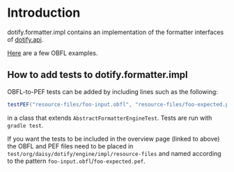 # Introduction #
dotify.formatter.impl contains an implementation of the formatter interfaces of [dotify.api](https://github.com/joeha480/dotify/tree/master/dotify.api).

[Here](http://joeha480.github.io/dotify.formatter.impl/tests/org.daisy.dotify.engine.impl.resource-files.tests-overview.html) are a few OBFL examples.

## How to add tests to dotify.formatter.impl

OBFL-to-PEF tests can be added by including lines such as the
following:

```java
testPEF("resource-files/foo-input.obfl", "resource-files/foo-expected.pef", false);
```

in a class that extends `AbstractFormatterEngineTest`. Tests are run
with `gradle test`.

If you want the tests to be included in the overview page (linked to above)
the OBFL and PEF files need to be placed in
`test/org/daisy/dotify/engine/impl/resource-files` and named according
to the pattern `foo-input.obfl`/`foo-expected.pef`.
